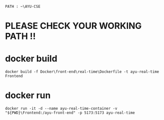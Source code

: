 `PATH : ~\AYU-CSE`
# PLEASE CHECK YOUR WORKING PATH !!
# docker build
```
docker build -f Docker\front-end\real-time\Dockerfile -t ayu-real-time Frontend
```

# docker run
```
docker run -it -d --name ayu-real-time-container -v "${PWD}\Frontend:/ayu-front-end" -p 5173:5173 ayu-real-time
```